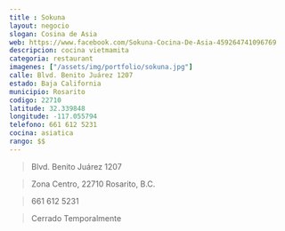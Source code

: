 ```yaml
---
title : Sokuna
layout: negocio
slogan: Cosina de Asia
web: https://www.facebook.com/Sokuna-Cocina-De-Asia-459264741096769
descripcion: cocina vietmamita
categoria: restaurant
imagenes: ["/assets/img/portfolio/sokuna.jpg"]
calle: Blvd. Benito Juárez 1207
estado: Baja California 
municipio: Rosarito
codigo: 22710
latitude: 32.339848
longitude: -117.055794
telefono: 661 612 5231
cocina: asiatica
rango: $$
---
```


>Blvd. Benito Juárez 1207

  >Zona Centro, 22710 Rosarito, B.C.

  >661 612 5231
  
  >Cerrado Temporalmente
